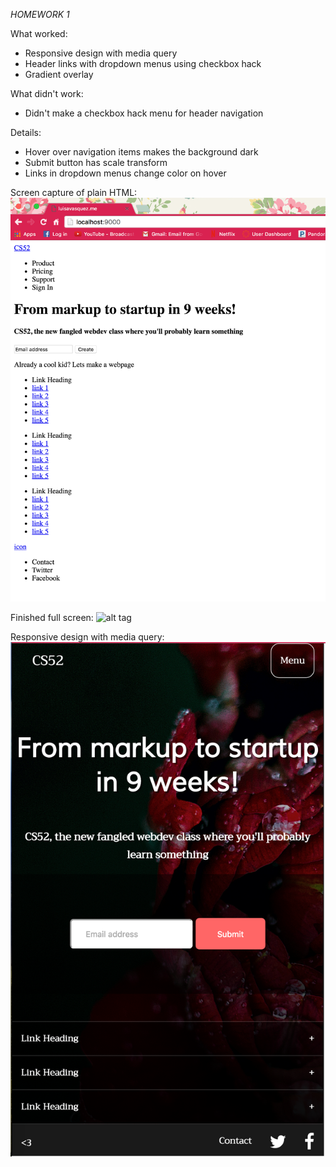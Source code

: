 *HOMEWORK 1*

What worked:
- Responsive design with media query
- Header links with dropdown menus using checkbox hack
- Gradient overlay 

What didn't work:
- Didn't make a checkbox hack menu for header navigation

Details:
- Hover over navigation items makes the background dark
- Submit button has scale transform
- Links in dropdown menus change color on hover

Screen capture of plain HTML:
![alt tag](https://github.com/VLuisa/luisavasquez.me/blob/gh-pages/screencaps/cap1.png)

Finished full screen:
![alt tag](https://github.com/VLuisa/luisavasquez.me/blob/gh-pages/screencaps/cap2.png)

Responsive design with media query:
![alt tag](https://github.com/VLuisa/luisavasquez.me/blob/gh-pages/screencaps/cap3.png)

